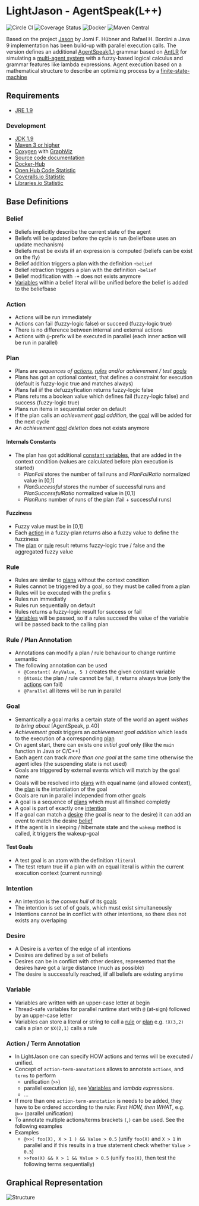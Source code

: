 # LightJason - AgentSpeak(L++)

![Circle CI](https://img.shields.io/circleci/project/github/LightJason/AgentSpeak-Java.svg) ![Coverage Status](https://img.shields.io/coveralls/github/LightJason/AgentSpeak-Java.svg) 
![Docker](https://img.shields.io/docker/build/lightjason/agentspeak.svg) ![Maven Central](https://img.shields.io/maven-central/v/org.lightjason/agentspeak.svg)

Based on the project [Jason](http://jason.sourceforge.net/) by Jomi F. Hübner and Rafael H. Bordini a Java 9 implementation has been build-up with parallel execution calls. The version defines an additional [AgentSpeak(L)](https://en.wikipedia.org/wiki/AgentSpeak) grammar based on [AntLR](http://www.antlr.org/) for simulating a [multi-agent system](https://en.wikipedia.org/wiki/Multi-agent_system) with a fuzzy-based logical calculus and grammar features like lambda expressions. Agent execution based on a mathematical structure to describe an optimizing process by a [finite-state-machine](https://en.wikipedia.org/wiki/Finite-state_machine)

## Requirements

* [JRE 1.9](http://www.java.com/)

### Development

* [JDK 1.9](http://www.oracle.com/technetwork/java/javase/downloads/)
* [Maven 3 or higher](http://maven.apache.org/)
* [Doxygen](http://www.doxygen.org/) with [GraphViz](http://www.graphviz.org/)
* [Source code documentation](http://lightjason.github.io/AgentSpeak/)
* [Docker-Hub](https://hub.docker.com/r/lightjason/agentspeak/)
* [Open Hub Code Statistic](https://www.openhub.net/p/LightJason-AgentSpeak)
* [Coveralls.io Statistic](https://coveralls.io/github/LightJason/AgentSpeak)
* [Libraries.io Statistic](https://libraries.io/github/LightJason/AgentSpeak)



## Base Definitions

### Belief

* Beliefs implicitly describe the current state of the agent
* Beliefs will be updated before the cycle is run (beliefbase uses an update mechanism)
* Beliefs must be exists iif an expression is computed (beliefs can be exist on the fly)
* Belief addition triggers a plan with the definition ```+belief``` 
* Belief retraction triggers a plan with the definition ```-belief```
* Belief modification with ```-+``` does not exists anymore 
* [Variables](#variable) within a belief literal will be unified before the belief is added to the beliefbase


### Action

* Actions will be run immediately
* Actions can fail (fuzzy-logic false) or succeed (fuzzy-logic true)
* There is no difference between internal and external actions
* Actions with ```@```-prefix wil be executed in parallel (each inner action will be run in parallel)


### Plan

* Plans are _sequences of [actions](#action), [rules](#rule) and/or achievement / test [goals](#goal)_
* Plans has got an optional context, that defines a constraint for execution (default is fuzzy-logic true and matches always)
* Plans fail iif the defuzzyfication returns fuzzy-logic false
* Plans returns a boolean value which defines fail (fuzzy-logic  false) and success (fuzzy-logic  true)
* Plans run items in sequential order on default
* If the plan calls an _achievement [goal](#goal) addition_, the [goal](#goal) will be added for the next cycle
* An _achievement [goal](#goal) deletion_ does not exists anymore
    
#### Internals Constants
 
* The plan has got additional [constant variables](#variable), that are added in the context condition (values are calculated before plan execution is started)
    * _PlanFail_ stores the number of fail runs and _PlanFailRatio_ normalized value in [0,1]
    * _PlanSuccessful_ stores the number of successful runs and _PlanSuccessfulRatio_ normalized value in [0,1] 
    * _PlanRuns_ number of runs of the plan (fail + successful runs)
    
#### Fuzziness

* Fuzzy value must be in [0,1]
* Each [action](#action) in a fuzzy-plan returns also a fuzzy value to define the fuzziness
* The [plan](#plan) or [rule](#rule) result returns fuzzy-logic true / false and the aggregated fuzzy value


### Rule

* Rules are similar to [plans](#plan) without the context condition
* Rules cannot be triggered by a goal, so they must be called from a plan
* Rules will be executed with the prefix ```$```
* Rules run immediatly
* Rules run sequentially on default
* Rules returns a fuzzy-logic result for success or fail
* [Variables](#variable) will be passed, so if a rules succeed the value of the variable will be passed back to the calling plan


### Rule / Plan Annotation

* Annotations can modify a plan / rule behaviour to change runtime semantic
* The following annotation can be used
    * ```@Constant( AnyValue, 5 )``` creates the given constant variable
    * ```@Atomic``` the plan / rule cannot be fail, it returns always true (only the [actions](#action) can fail)
    * ```@Parallel``` all items will be run in parallel
 
### Goal

* Semantically a goal marks a certain state of the world an agent _wishes to bring about_ [AgentSpeak, p.40]
* _Achievement goals_ triggers an _achievement goal addition_ which leads to the execution of a corresponding [plan](#plan)
* On agent start, there can exists one _initial goal_ only (like the ```main``` function in Java or C/C++)
* Each agent can track _more than one goal_ at the same time otherwise the agent idles (the suspending state is not used)
* Goals are triggered by external events which will match by the goal name
* Goals will be resolved into [plans](#plan) with equal name (and allowed context), the [plan](#plan) is the intantiiation of the goal
* Goals are run in parallel independed from other goals
* A goal is a sequence of [plans](#plan) which must all finished completly
* A goal is part of exactly one [intention](#intention)
* If a goal can match a [desire](#desire) (the goal is near to the desire) it can add an event to match the desire [belief](#belief)
* If the agent is in sleeping / hibernate state and the ```wakeup``` method is called, it triggers the wakeup-goal

#### Test Goals

* A test goal is an atom with the definition ```?literal``` 
* The test return true iif a plan with an equal literal is within the current execution context (current running)


### Intention

* An intention is the _convex hull_ of its [goals](#goal)
* The intention is set of of goals, which must exist simultaneously 
* Intentions cannot be in conflict with other intentions, so there dies not exists any overlaping


### Desire

* A Desire is a vertex of the edge of all intentions
* Desires are defined by a set of beliefs
* Desires can be in conflict with other desires, represented that the desires have got a large distance (much as possible) 
* The desire is successfully reached, iif all beliefs are existing anytime


### Variable

* Variables are written with an upper-case letter at begin
* Thread-safe variables for parallel runtime start with ```@``` (at-sign) followed by an upper-case letter
* Variables can store a literal or string to call a [rule](#rule) or [plan](#plan) e.g. ```!X(3,2)``` calls a plan or ```$X(2,1)``` calls a rule

### Action / Term Annotation

* In LightJason one can specify HOW actions and terms will be executed / unified.
* Concept of ```action-term-annotation```s allows to annotate ```actions```, and ```terms``` to perform
    * unification (```>>```)
    * parallel execution (```@```), see [Variables](#variable) and _lambda expressions_.
    * ...
* If more than one ```action-term-annotation``` is needs to be added, they have to be ordered according to the rule: _First HOW, then WHAT_, e.g. ```@>>``` (parallel unification)
* To annotate multiple actions/terms brackets ```(```,```)``` can be used. See the following examples
* Examples
    * ```@>>( foo(X), X > 1 ) && Value > 0.5``` (unify ```foo(X)``` and ```X > 1``` in parallel and if this results in a true statement check whether ```Value > 0.5```)
    * ```>>foo(X) && X > 1 && Value > 0.5``` (unify ```foo(X)```, then test the following terms sequentially)


## Graphical Representation

![Structure](https://raw.githubusercontent.com/LightJason/AgentSpeak/master/bdi.png)

